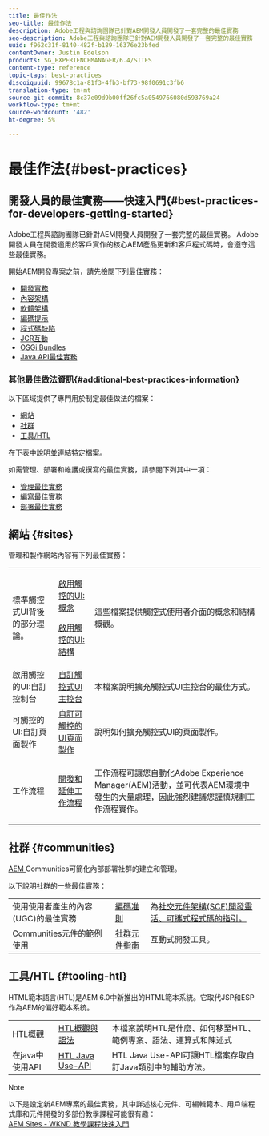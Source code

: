 ```yaml
---
title: 最佳作法
seo-title: 最佳作法
description: Adobe工程與諮詢團隊已針對AEM開發人員開發了一套完整的最佳實務
seo-description: Adobe工程與諮詢團隊已針對AEM開發人員開發了一套完整的最佳實務
uuid: f962c31f-8140-482f-b189-16376e23bfed
contentOwner: Justin Edelson
products: SG_EXPERIENCEMANAGER/6.4/SITES
content-type: reference
topic-tags: best-practices
discoiquuid: 99678c1a-81f3-4fb3-bf73-98f0691c3fb6
translation-type: tm+mt
source-git-commit: 8c37e09d9b00ff26fc5a0549766080d593769a24
workflow-type: tm+mt
source-wordcount: '482'
ht-degree: 5%

---
```



# 最佳作法{#best-practices}

## 開發人員的最佳實務——快速入門{#best-practices-for-developers-getting-started}

Adobe工程與諮詢團隊已針對AEM開發人員開發了一套完整的最佳實務。 Adobe開發人員在開發適用於客戶實作的核心AEM產品更新和客戶程式碼時，會遵守這些最佳實務。

開始AEM開發專案之前，請先檢閱下列最佳實務：

* [開發實務](/help/sites-developing/development-practices.md)
* [內容架構](/help/sites-developing/content-architecture.md)
* [軟體架構](/help/sites-developing/software-architecture.md)
* [編碼提示](/help/sites-developing/coding-tips.md)
* [程式碼缺陷](/help/sites-developing/code-pitfalls.md)
* [JCR互動](/help/sites-developing/jcr-integration.md)
* [OSGi Bundles](/help/sites-developing/osgi-bundles.md)
* [Java API最佳實務](https://docs.adobe.com/content/help/en/experience-manager-learn/foundation/development/understand-java-api-best-practices.html)

### 其他最佳做法資訊{#additional-best-practices-information}

以下區域提供了專門用於制定最佳做法的檔案：

* [網站](#sites)
* [社群](/help/sites-developing/best-practices.md#communities)
* [工具/HTL](/help/sites-developing/best-practices.md#tooling-htl)

在下表中說明並連結特定檔案。

如需管理、部署和維護或撰寫的最佳實務，請參閱下列其中一項：

* [管理最佳實務](/help/sites-administering/administer-best-practices.md)
* [編寫最佳實務](/help/sites-authoring/best-practices.md)
* [部署最佳實務](/help/sites-deploying/best-practices.md)

## 網站 {#sites}

管理和製作網站內容有下列最佳實務：

<table> 
 <tbody>
  <tr>
   <td>標準觸控式UI背後的部分理論。</td> 
   <td><p><a href="/help/sites-developing/touch-ui-concepts.md">啟用觸控的UI:概念</a></p> <p><a href="/help/sites-developing/touch-ui-structure.md">啟用觸控的UI:結構</a></p> </td> 
   <td>這些檔案提供觸控式使用者介面的概念和結構概觀。</td> 
  </tr>
  <tr>
   <td>啟用觸控的UI:自訂控制台 </td> 
   <td><a href="/help/sites-developing/customizing-consoles-touch.md">自訂觸控式UI主控台</a></td> 
   <td>本檔案說明擴充觸控式UI主控台的最佳方式。</td> 
  </tr>
  <tr>
   <td>可觸控的UI:自訂頁面製作</td> 
   <td><a href="/help/sites-developing/customizing-page-authoring-touch.md">自訂可觸控的UI頁面製作</a></td> 
   <td>說明如何擴充觸控式UI的頁面製作。</td> 
  </tr>
  <tr>
   <td>工作流程</td> 
   <td><a href="/help/sites-developing/workflows-best-practices.md">開發和延伸工作流程</a></td> 
   <td><p>工作流程可讓您自動化Adobe Experience Manager(AEM)活動，並可代表AEM環境中發生的大量處理，因此強烈建議您謹慎規劃工作流程實作。</p> </td> 
  </tr>
 </tbody>
</table>

## 社群 {#communities}

[AEM ](/help/communities/overview.md) Communities可簡化內部部署社群的建立和管理。

以下說明社群的一些最佳實務：

|  |  |  |
|---|---|---|
| 使用使用者產生的內容(UGC)的最佳實務 | [編碼准則](/help/communities/code-guide.md) | 為[社交元件架構(SCF)開發靈活、可攜式程式碼的指引。](/help/communities/scf.md) |
| Communities元件的範例使用 | [社群元件指南](/help/communities/components-guide.md) | 互動式開發工具。 |

## 工具/HTL {#tooling-htl}

HTML範本語言(HTL)是AEM 6.0中新推出的HTML範本系統。它取代JSP和ESP作為AEM的偏好範本系統。

|  |  |  |
|---|---|---|
| HTL概觀 | [HTL概觀與語法](https://helpx.adobe.com/experience-manager/htl/user-guide.html) | 本檔案說明HTL是什麼、如何移至HTL、範例專案、語法、運算式和陳述式 |
| 在java中使用API | [HTL Java Use-API](https://helpx.adobe.com/experience-manager/htl/using/use-api.html) | HTL Java Use-API可讓HTL檔案存取自訂Java類別中的輔助方法。 |

>[!NOTE]
>
>以下是設定新AEM專案的最佳實務，其中詳述核心元件、可編輯範本、用戶端程式庫和元件開發的多部份教學課程可能很有趣：\
>[AEM Sites - WKND 教學課程快速入門](https://helpx.adobe.com/experience-manager/kt/sites/using/getting-started-wknd-tutorial-develop.html)

